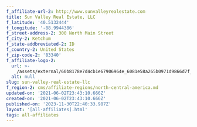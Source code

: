 ```yaml
---
f_affiliate-url-2: http://www.sunvalleyrealestate.com
title: Sun Valley Real Estate, LLC
f_latitude: '40.5132444'
f_longitude: '-88.9944386'
f_street-address-2: 300 North Main Street­
f_city-2: Ketchum­
f_state-addbreviated-2: ID­
f_country-2: United States
f_zip-code-2: '83340'
f_affiliate-logo-2:
  url: >-
    /assets/external/60b8178e7d4cb1e67906964e_6081e58a265b0971d9866d7f_60785a606b225e19e1cf7318_content_svre_christies_square.png
  alt: null
slug: sun-valley-real-estate-llc
f_region-2: cms/affiliate-regions/north-central-america.md
updated-on: '2021-06-02T23:43:10.666Z'
created-on: '2021-06-02T23:43:10.666Z'
published-on: '2023-11-30T22:40:33.987Z'
layout: '[all-affiliates].html'
tags: all-affiliates
---
```



